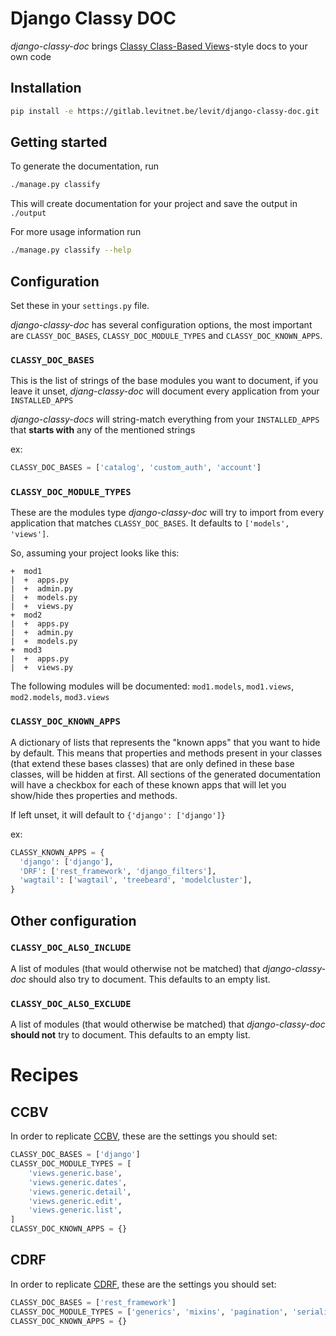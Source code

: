 # Django Classy DOC

*django-classy-doc* brings [Classy Class-Based Views](https://ccbv.co.uk)-style docs to your own code

## Installation

```bash
pip install -e https://gitlab.levitnet.be/levit/django-classy-doc.git
```

## Getting started

To generate the documentation, run

```bash
./manage.py classify
```

This will create documentation for your project and save the output in `./output`

For more usage information run

```bash
./manage.py classify --help
```

## Configuration

Set these in your `settings.py` file.

*django-classy-doc* has several configuration options, the most important are `CLASSY_DOC_BASES`, `CLASSY_DOC_MODULE_TYPES` and `CLASSY_DOC_KNOWN_APPS`.

### `CLASSY_DOC_BASES`

This is the list of strings of the base modules you want to document, if you leave it unset, *djang-classy-doc* will document every application from your `INSTALLED_APPS`

*django-classy-docs* will string-match everything from your `INSTALLED_APPS` that **starts with** any of the mentioned strings

ex:
```python
CLASSY_DOC_BASES = ['catalog', 'custom_auth', 'account']
```

### `CLASSY_DOC_MODULE_TYPES`

These are the modules type *django-classy-doc* will try to import from every application that matches `CLASSY_DOC_BASES`. It defaults to `['models', 'views']`.

So, assuming your project looks like this:
```
+  mod1
|  +  apps.py
|  +  admin.py
|  +  models.py
|  +  views.py
+  mod2
|  +  apps.py
|  +  admin.py
|  +  models.py
+  mod3
|  +  apps.py
|  +  views.py
```

The following modules will be documented: `mod1.models`, `mod1.views`, `mod2.models`, `mod3.views`

### `CLASSY_DOC_KNOWN_APPS`

A dictionary of lists that represents the "known apps" that you want to hide by default. This means that properties and methods present in your classes (that extend these bases classes) that are only defined in these base classes, will be hidden at first.
All sections of the generated documentation will have a checkbox for each of these known apps that will let you show/hide thes properties and methods.

If left unset, it will default to `{'django': ['django']}`

ex:
```python
CLASSY_KNOWN_APPS = {
  'django': ['django'],                                                      
  'DRF': ['rest_framework', 'django_filters'],
  'wagtail': ['wagtail', 'treebeard', 'modelcluster'],
}
```

## Other configuration

### `CLASSY_DOC_ALSO_INCLUDE`

A list of modules (that would otherwise not be matched) that *django-classy-doc* should also try to document. This defaults to an empty list.

### `CLASSY_DOC_ALSO_EXCLUDE`

A list of modules (that would otherwise be matched) that *django-classy-doc* **should not** try to document. This defaults to an empty list.

# Recipes

## CCBV

In order to replicate [CCBV](https://ccbv.co.uk), these are the settings you should set:

```python
CLASSY_DOC_BASES = ['django']
CLASSY_DOC_MODULE_TYPES = [
    'views.generic.base',
    'views.generic.dates',
    'views.generic.detail',
    'views.generic.edit',
    'views.generic.list',
]
CLASSY_DOC_KNOWN_APPS = {}
```

## CDRF

In order to replicate [CDRF](https://cdrf.co), these are the settings you should set:

```python
CLASSY_DOC_BASES = ['rest_framework']
CLASSY_DOC_MODULE_TYPES = ['generics', 'mixins', 'pagination', 'serializers', 'views', 'viewsets']
CLASSY_DOC_KNOWN_APPS = {}
```
